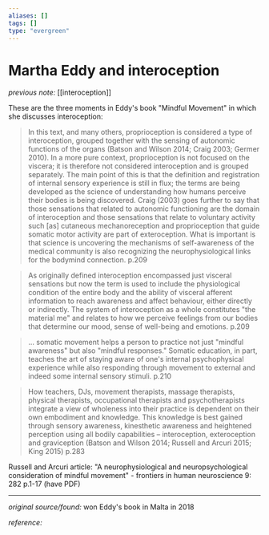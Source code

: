 ```yaml
---
aliases: []
tags: []
type: "evergreen"
---
```


# Martha Eddy and interoception

_previous note:_ [[interoception]]

These are the three moments in Eddy's book "Mindful Movement" in which she discusses interoception:

> In this text, and many others, proprioception is considered a type of interoception, grouped together with the sensing of autonomic functions of the organs (Batson and Wilson 2014; Craig 2003; Germer 2010). In a more pure context, proprioception is not focused on the viscera; it is therefore not considered interoception and is grouped separately. The main point of this is that the definition and registration of internal sensory experience is still in flux; the terms are being developed as the science of understanding how humans perceive their bodies is being discovered. Craig (2003) goes further to say that those sensations that related to autonomic functioning are the domain of interoception and those sensations that relate to voluntary activity such [as] cutaneous mechanoreception and proprioception that guide somatic motor activity are part of exteroception. What is important is that science is uncovering the mechanisms of self-awareness of the medical community is also recognizing the neurophysiological links for the bodymind connection. p.209

> As originally defined interoception encompassed just visceral sensations but now the term is used to include the physiological condition of the entire body and the ability of visceral afferent information to reach awareness and affect behaviour, either directly or indirectly. The system of interoception as a whole constitutes "the material me" and relates to how we perceive feelings from our bodies that determine our mood, sense of well-being and emotions. p.209

> ... somatic movement helps a person to practice not just "mindful awareness" but also "mindful responses." Somatic education, in part, teaches the art of staying aware of one's internal psychophysical experience while also responding through movement to external and indeed some internal sensory stimuli. p.210

> How teachers, DJs, movement therapists, massage therapists, physical therapists, occupational therapists and psychotherapists integrate a view of wholeness into their practice is dependent on their own embodiment and knowledge. This knowledge is best gained through sensory awareness, kinesthetic awareness and heightened perception using all bodily capabilities – interoception, exteroception and graviception (Batson and Wilson 2014; Russell and Arcuri 2015; King 2015) p.283


Russell and Arcuri article: "A neurophysiological and neuropsychological consideration of mindful movement" - frontiers in human neuroscience 9: 282 p.1-17 (have PDF)

---

_original source/found:_ won Eddy's book in Malta in 2018

_reference:_ 



